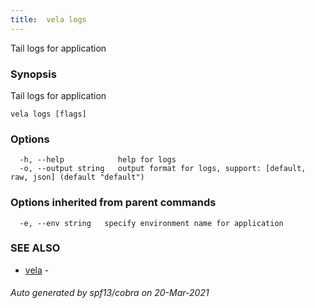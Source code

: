 ```yaml
---
title:  vela logs
---
```


Tail logs for application

### Synopsis

Tail logs for application

```
vela logs [flags]
```

### Options

```
  -h, --help            help for logs
  -o, --output string   output format for logs, support: [default, raw, json] (default "default")
```

### Options inherited from parent commands

```
  -e, --env string   specify environment name for application
```

### SEE ALSO

* [vela](vela.md)	 - 

###### Auto generated by spf13/cobra on 20-Mar-2021
